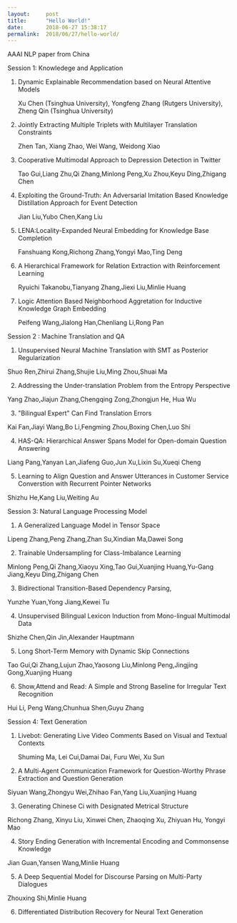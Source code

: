 ```yaml
---
layout:     post
title:      "Hello World!"
date:       2018-06-27 15:38:17
permalink:  2018/06/27/hello-world/
---
```


AAAI NLP paper from China

Session 1: Knowledege and Application

1. Dynamic Explainable Recommendation based on Neural Attentive Models

   Xu Chen (Tsinghua University), Yongfeng Zhang (Rutgers University), Zheng Qin (Tsinghua University)

2. Jointly Extracting Multiple Triplets with Multilayer Translation Constraints

   Zhen Tan, Xiang Zhao, Wei Wang, Weidong Xiao

3. Cooperative Multimodal Approach to Depression Detection in Twitter

   Tao Gui,Liang Zhu,Qi Zhang,Minlong Peng,Xu Zhou,Keyu Ding,Zhigang Chen

4. Exploiting the Ground-Truth: An Adversarial Imitation Based Knowledge Distillation Approach for Event Detection

   Jian Liu,Yubo Chen,Kang Liu

5. LENA:Locality-Expanded Neural Embedding for Knowledge Base Completion

   Fanshuang Kong,Richong Zhang,Yongyi Mao,Ting Deng

6. A Hierarchical Framework for Relation Extraction with Reinforcement Learning

   Ryuichi Takanobu,Tianyang Zhang,Jiexi Liu,Minlie Huang

7. Logic Attention Based Neighborhood Aggretation for Inductive Knowledge Graph Embedding

   Peifeng Wang,Jialong Han,Chenliang Li,Rong Pan


Session 2 : Machine Translation and QA

1. Unsupervised Neural Machine Translation with SMT as Posterior Regularization

  Shuo Ren,Zhirui Zhang,Shujie Liu,Ming Zhou,Shuai Ma

2. Addressing the Under-translation Problem from the Entropy Perspective

  Yang Zhao,Jiajun Zhang,Chengqing Zong,Zhongjun He, Hua Wu

3. "Bilingual Expert" Can Find Translation Errors

  Kai Fan,Jiayi Wang,Bo Li,Fengming Zhou,Boxing Chen,Luo Shi

4. HAS-QA: Hierarchical Answer Spans Model for Open-domain Question Answering

  Liang Pang,Yanyan Lan,Jiafeng Guo,Jun Xu,Lixin Su,Xueqi Cheng

5. Learning to Align Question and Answer Utterances in Customer Service Converstion with Recurrent Pointer Networks

  Shizhu He,Kang Liu,Weiting Au


Session 3: Natural Language Processing Model

1. A Generalized Language Model in Tensor Space

  Lipeng Zhang,Peng Zhang,Zhan Su,Xindian Ma,Dawei Song

2. Trainable Undersampling for Class-Imbalance Learning

  Minlong Peng,Qi Zhang,Xiaoyu Xing,Tao Gui,Xuanjing Huang,Yu-Gang Jiang,Keyu Ding,Zhigang Chen

3. Bidirectional Transition-Based Dependency Parsing,

  Yunzhe Yuan,Yong Jiang,Kewei Tu

4. Unsupervised Bilingual Lexicon Induction from Mono-lingual Multimodal Data

  Shizhe Chen,Qin Jin,Alexander Hauptmann

5. Long Short-Term Memory with Dynamic Skip Connections

  Tao Gui,Qi Zhang,Lujun Zhao,Yaosong Liu,Minlong Peng,Jingjing Gong,Xuanjing Huang

6. Show,Attend and Read: A Simple and Strong Baseline for Irregular Text Recognition

  Hui Li, Peng Wang,Chunhua Shen,Guyu Zhang


Session 4: Text Generation

1. Livebot: Generating Live Video Comments Based on Visual and Textual Contexts

   Shuming Ma, Lei Cui,Damai Dai, Furu Wei, Xu Sun

2. A Multi-Agent Communication Framework for Question-Worthy Phrase Extraction and Question Generation

  Siyuan Wang,Zhongyu Wei,Zhihao Fan,Yang Liu,Xuanjing Huang

3. Generating Chinese Ci with Designated Metrical Structure

  Richong Zhang, Xinyu Liu, Xinwei Chen, Zhaoqing Xu, Zhiyuan Hu, Yongyi Mao

4. Story Ending Generation with Incremental Encoding and Commonsense Knowledge

  Jian Guan,Yansen Wang,Minlie Huang

5. A Deep Sequential Model for Discourse Parsing on Multi-Party Dialogues

  Zhouxing Shi,Minlie Huang

6. Differentiated Distribution Recovery for Neural Text Generation



